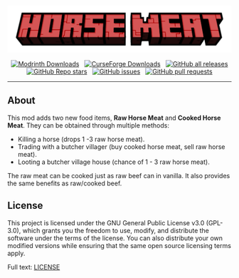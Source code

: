 ![HorseMeat](.github/horse_meat_gh_banner.png)

<div align="center">
    <a href="https://modrinth.com/mod/horse-meat"><img alt="Modrinth Downloads" src="https://img.shields.io/modrinth/dt/O5lQhQvH?logo=modrinth&color=%231bd96a&link=https%3A%2F%2Fmodrinth.com%2Fmod%2Fhorse-meat"></a>
    &nbsp;
    <a href="https://legacy.curseforge.com/minecraft/mc-mods/horse-meat"><img alt="CurseForge Downloads" src="https://img.shields.io/curseforge/dt/906067?logo=curseforge&color=%23f16436"></a>
    &nbsp;
    <a href="https://github.com/seaneoo/HorseMeat/releases"><img alt="GitHub all releases" src="https://img.shields.io/github/downloads/seaneoo/HorseMeat/total?logo=github&color=%23fff"></a>
    <br/>
    <a href="https://github.com/seaneoo/HorseMeat/"><img alt="GitHub Repo stars" src="https://img.shields.io/github/stars/seaneoo/HorseMeat"></a>
    &nbsp;
    <a href="https://github.com/seaneoo/HorseMeat/"><img alt="GitHub issues" src="https://img.shields.io/github/issues/seaneoo/HorseMeat"></a>
    &nbsp;    </a>
    <a href="https://github.com/seaneoo/HorseMeat/"><img alt="GitHub pull requests" src="https://img.shields.io/github/issues-pr/seaneoo/HorseMeat"></a>
</div>

---

## About

This mod adds two new food items, **Raw Horse Meat** and **Cooked Horse Meat**. They can be obtained through multiple
methods:

- Killing a horse (drops 1 -3 raw horse meat).
- Trading with a butcher villager (buy cooked horse meat, sell raw horse meat).
- Looting a butcher village house (chance of 1 - 3 raw horse meat).

The raw meat can be cooked just as raw beef can in vanilla. It also provides the same benefits as raw/cooked beef.

## License

This project is licensed under the GNU General Public License v3.0 (GPL-3.0), which grants you the freedom to use,
modify, and distribute the software under the terms of the license. You can also distribute your own modified versions
while ensuring that the same open source licensing terms apply.

Full text: [LICENSE](LICENSE)